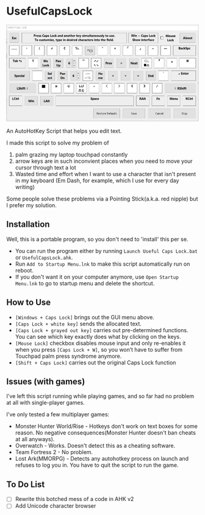 # UsefulCapsLock
![Gui](/Desc.jpg)

An AutoHotKey Script that helps you edit text.

I made this script to solve my problem of
1. palm grazing my laptop touchpad constantly
2. arrow keys are in such inconvient places when you need to move your cursor through text a lot
3. Wasted time and effort when I want to use a character that isn't present in my keyboard (Em Dash, for example, which I use for every day writing)

Some people solve these problems via a Pointing Stick(a.k.a. red nipple) but I prefer my solution.

## Installation
Well, this is a portable program, so you don't need to 'install' this per se.
* You can run the program either by running `Launch Useful Caps Lock.bat` or `UsefulCapsLock.ahk`.
* Run `Add to Startup Menu.lnk` to make this script automatically run on reboot.
* If you don't want it on your computer anymore, use `Open Startup Menu.lnk` to go to startup menu and delete the shortcut.

## How to Use
* `[Windows + Caps Lock]` brings out the GUI menu above. 
* `[Caps Lock + white key]` sends the allocated text.
* `[Caps Lock + grayed out key]` carries out pre-determined functions. You can see which key exactly does what by clicking on the keys.
* `[Mouse Lock]` checkbox disables mouse input and only re-enables it when you press `[Caps Lock + W]`, so you won’t have to suffer from Touchpad palm press syndrome anymore.
* `[Shift + Caps Lock]` carries out the original Caps Lock function

## Issues (with games)
I've left this script running while playing games, and so far had no problem at all with single-player games.

I've only tested a few multiplayer games:
* Monster Hunter World/Rise - Hotkeys don't work on text boxes for some reason. No negative consequences(Monster Hunter doesn't ban cheats at all anyways).
* Overwatch - Works. Doesn't detect this as a cheating software.
* Team Fortress 2 - No problem.
* Lost Ark(MMORPG) - Detects any autohotkey process on launch and refuses to log you in. You have to quit the script to run the game.

## To Do List
- [ ] Rewrite this botched mess of a code in AHK v2
- [ ] Add Unicode character browser
